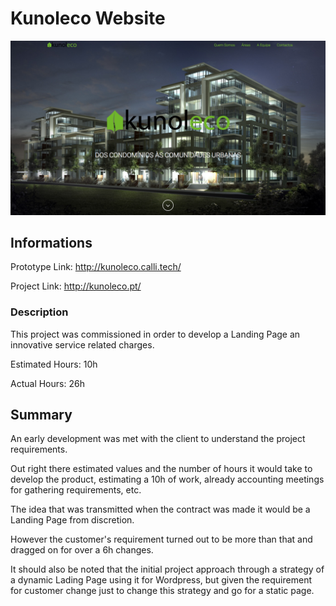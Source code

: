 # Kunoleco Website

<img src = "./assets/screenshot.png"/>


## Informations

Prototype Link: http://kunoleco.calli.tech/

Project Link: http://kunoleco.pt/


### Description

This project was commissioned in order to develop a Landing Page an innovative service related charges.

Estimated Hours: 10h

Actual Hours: 26h


## Summary

An early development was met with the client to understand the project requirements.

Out right there estimated values and the number of hours it would take to develop the product, estimating a 10h of work, already accounting meetings for gathering requirements, etc.

The idea that was transmitted when the contract was made it would be a Landing Page from discretion.

However the customer's requirement turned out to be more than that and dragged on for over a 6h changes.

It should also be noted that the initial project approach through a strategy of a dynamic Lading Page using it for Wordpress, but given the requirement for customer change just to change this strategy and go for a static page.
